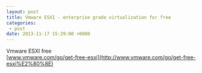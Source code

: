 ```yaml
---
layout: post
title: Vmware ESXI - enterprise grade virtualization for free
categories:
 - post
date: 2013-11-17 15:29:00 +0000
---
```


Vmware ESXI free  
[www.vmware.com/go/get-free-esxi‎](http://www.vmware.com/go/get-free-esxi%E2%80%8E)  

<div>
<br/></div>

<div>
<div>
<br/><br/> <br/> <br/><br/><br/><br/></div>
</div>